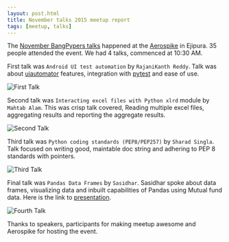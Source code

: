 ```yaml
---
layout: post.html
title: November talks 2015 meetup report
tags: [meetup, talks]
---
```


The [November BangPypers talks](http://www.meetup.com/BangPypers/events/226312862/) happened at the [Aerospike](http://aerospike.com) in Ejipura. 35 people attended the event. We had 4 talks, commenced at 10:30 AM.

First talk was `Android UI test automation` by `RajaniKanth Reddy`. Talk was about [uiautomator](https://github.com/xiaocong/uiautomator) features, integration with [pytest](http://pytest.org/latest/) and ease of use.

![First Talk](http://photos1.meetupstatic.com/photos/event/6/e/3/1/600_444568209.jpeg)


Second talk was `Interacting excel files with Python xlrd` module by `Mahtab Alam`. This was crisp talk covered, Reading multiple excel files, aggregating results and reporting the aggregate results.

![Second Talk](http://photos2.meetupstatic.com/photos/event/6/e/2/9/highres_444568201.jpeg)

Third talk was `Python coding standards (PEP8/PEP257)` by `Sharad Singla`. Talk focused on writing good, maintable doc string and adhering to PEP 8 standards with pointers.

![Third Talk](http://photos3.meetupstatic.com/photos/event/6/e/1/a/highres_444568186.jpeg)

Final talk was `Pandas Data Frames` by `Sasidhar`. Sasidhar spoke about data frames, visualizing data and inbuilt capabilities of Pandas using Mutual fund data.
Here is the link to [presentation](https://github.com/sdonapar/data_analysis_made_easy).

![Fourth Talk](https://a248.e.akamai.net/f/248/1673/2/photos4.meetupstatic.com/photos/event/6/e/3/8/highres_444568216.jpeg)

Thanks to speakers, participants for making meetup awesome and Aerospike for hosting the event.
